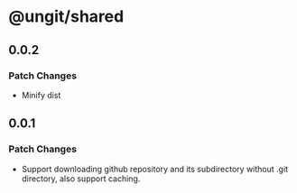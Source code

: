 # @ungit/shared

## 0.0.2

### Patch Changes

- Minify dist

## 0.0.1

### Patch Changes

- Support downloading github repository and its subdirectory without .git directory, also support caching.
